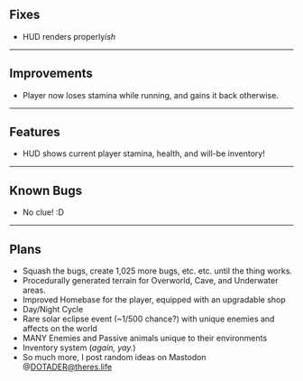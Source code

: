 **Fixes**
-
- HUD renders properly*ish*

***

**Improvements**
-
- Player now loses stamina while running, and gains it back otherwise.

***

**Features**
-
- HUD shows current player stamina, health, and will-be inventory!

***

**Known Bugs**
-
- No clue! :D

***

**Plans**
-
- Squash the bugs, create 1,025 more bugs, etc. etc. until the thing works.
- Procedurally generated terrain for Overworld, Cave, and Underwater areas.
- Improved Homebase for the player, equipped with an upgradable shop
- Day/Night Cycle
- Rare solar eclipse event (~1/500 chance?) with unique enemies and affects on the world
- MANY Enemies and Passive animals unique to their environments
- Inventory system (*again, yay.*)
- So much more, I post random ideas on Mastodon @DOTADER@theres.life